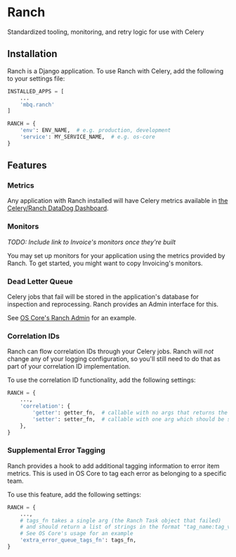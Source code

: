 Ranch
=====

Standardized tooling, monitoring, and retry logic for use with Celery

## Installation

Ranch is a Django application. To use Ranch with Celery, add the following to your settings file:

```python
INSTALLED_APPS = [
    ...
    'mbq.ranch'
]

RANCH = {
    'env': ENV_NAME,  # e.g. production, development
    'service': MY_SERVICE_NAME,  # e.g. os-core
}
```

## Features

### Metrics

Any application with Ranch installed will have Celery metrics available in [the Celery/Ranch DataDog Dashboard](https://app.datadoghq.com/dash/930140/celery--ranch).

### Monitors

*TODO: Include link to Invoice's monitors once they're built*

You may set up monitors for your application using the metrics provided by Ranch. To get started, you might want to copy Invoicing's monitors.

### Dead Letter Queue

Celery jobs that fail will be stored in the application's database for inspection and reprocessing. Ranch provides an Admin interface for this.

See [OS Core's Ranch Admin](https://api.managedbyq.com/admin/ranch/loggedtask/) for an example.

### Correlation IDs

Ranch can flow correlation IDs through your Celery jobs. Ranch will *not* change any of your logging configuration, so you'll still need to do that as part of your correlation ID implementation.

To use the correlation ID functionality, add the following settings:

```python
RANCH = {
    ...,
    'correlation': {
        'getter': getter_fn,  # callable with no args that returns the current correlation ID
        'setter': setter_fn,  # callable with one arg which should be set as the current correlation ID
    },
}
```

### Supplemental Error Tagging

Ranch provides a hook to add additional tagging information to error item metrics. This is used in OS Core to tag each error as belonging to a specific team.

To use this feature, add the following settings:

```python
RANCH = {
    ...,
    # tags_fn takes a single arg (the Ranch Task object that failed)
    # and should return a list of strings in the format "tag_name:tag_value"
    # See OS Core's usage for an example
    'extra_error_queue_tags_fn': tags_fn,
}
```
